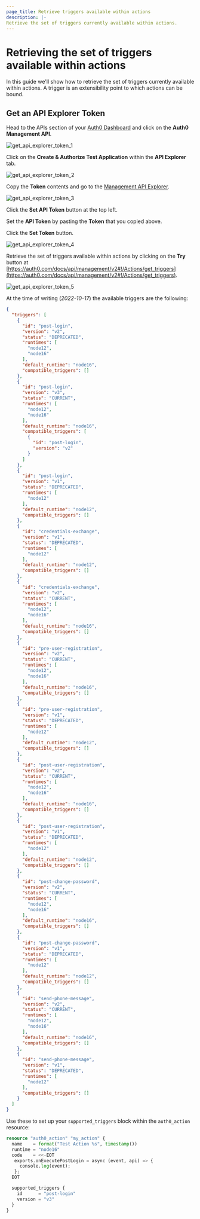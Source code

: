 ```yaml
---
page_title: Retrieve triggers available within actions
description: |-
Retrieve the set of triggers currently available within actions.
---
```


# Retrieving the set of triggers available within actions

In this guide we'll show how to retrieve the set of triggers currently available within actions.
A trigger is an extensibility point to which actions can be bound.

## Get an API Explorer Token

Head to the APIs section of your [Auth0 Dashboard](https://manage.auth0.com/#/apis) and click on the 
**Auth0 Management API**.

<img alt="get_api_explorer_token_1" src="https://user-images.githubusercontent.com/28300158/196163108-1a871ae9-7d98-4c4b-bb9f-a1fbf2e3fe8f.png">

Click on the **Create & Authorize Test Application** within the **API Explorer** tab.

<img alt="get_api_explorer_token_2" src="https://user-images.githubusercontent.com/28300158/196164274-785a39bf-e774-4d3d-a56b-c9b2b5c9149c.png">

Copy the **Token** contents and go to the [Management API Explorer](https://auth0.com/docs/api/management/v2).

<img alt="get_api_explorer_token_3" src="https://user-images.githubusercontent.com/28300158/196165167-e0e4b86d-8536-4613-9c61-7faec6dec8f9.png">

Click the **Set API Token** button at the top left.

Set the **API Token** by pasting the **Token** that you copied above.

Click the **Set Token** button.

<img alt="get_api_explorer_token_4" src="https://user-images.githubusercontent.com/28300158/196165357-6a2c3b69-2219-46eb-af2b-66665945bc75.png">

Retrieve the set of triggers available within actions by clicking on the **Try** button at 
[https://auth0.com/docs/api/management/v2#!/Actions/get_triggers](https://auth0.com/docs/api/management/v2#!/Actions/get_triggers).

<img alt="get_api_explorer_token_5" src="https://user-images.githubusercontent.com/28300158/196166349-8e4414ab-a110-4cf6-9343-dcc75a46146d.png">


At the time of writing (_2022-10-17_) the available triggers are the following:

```json
{
  "triggers": [
    {
      "id": "post-login",
      "version": "v2",
      "status": "DEPRECATED",
      "runtimes": [
        "node12",
        "node16"
      ],
      "default_runtime": "node16",
      "compatible_triggers": []
    },
    {
      "id": "post-login",
      "version": "v3",
      "status": "CURRENT",
      "runtimes": [
        "node12",
        "node16"
      ],
      "default_runtime": "node16",
      "compatible_triggers": [
        {
          "id": "post-login",
          "version": "v2"
        }
      ]
    },
    {
      "id": "post-login",
      "version": "v1",
      "status": "DEPRECATED",
      "runtimes": [
        "node12"
      ],
      "default_runtime": "node12",
      "compatible_triggers": []
    },
    {
      "id": "credentials-exchange",
      "version": "v1",
      "status": "DEPRECATED",
      "runtimes": [
        "node12"
      ],
      "default_runtime": "node12",
      "compatible_triggers": []
    },
    {
      "id": "credentials-exchange",
      "version": "v2",
      "status": "CURRENT",
      "runtimes": [
        "node12",
        "node16"
      ],
      "default_runtime": "node16",
      "compatible_triggers": []
    },
    {
      "id": "pre-user-registration",
      "version": "v2",
      "status": "CURRENT",
      "runtimes": [
        "node12",
        "node16"
      ],
      "default_runtime": "node16",
      "compatible_triggers": []
    },
    {
      "id": "pre-user-registration",
      "version": "v1",
      "status": "DEPRECATED",
      "runtimes": [
        "node12"
      ],
      "default_runtime": "node12",
      "compatible_triggers": []
    },
    {
      "id": "post-user-registration",
      "version": "v2",
      "status": "CURRENT",
      "runtimes": [
        "node12",
        "node16"
      ],
      "default_runtime": "node16",
      "compatible_triggers": []
    },
    {
      "id": "post-user-registration",
      "version": "v1",
      "status": "DEPRECATED",
      "runtimes": [
        "node12"
      ],
      "default_runtime": "node12",
      "compatible_triggers": []
    },
    {
      "id": "post-change-password",
      "version": "v2",
      "status": "CURRENT",
      "runtimes": [
        "node12",
        "node16"
      ],
      "default_runtime": "node16",
      "compatible_triggers": []
    },
    {
      "id": "post-change-password",
      "version": "v1",
      "status": "DEPRECATED",
      "runtimes": [
        "node12"
      ],
      "default_runtime": "node12",
      "compatible_triggers": []
    },
    {
      "id": "send-phone-message",
      "version": "v2",
      "status": "CURRENT",
      "runtimes": [
        "node12",
        "node16"
      ],
      "default_runtime": "node16",
      "compatible_triggers": []
    },
    {
      "id": "send-phone-message",
      "version": "v1",
      "status": "DEPRECATED",
      "runtimes": [
        "node12"
      ],
      "compatible_triggers": []
    }
  ]
}
```

Use these to set up your `supported_triggers` block within the `auth0_action` resource:

```terraform
resource "auth0_action" "my_action" {
  name    = format("Test Action %s", timestamp())
  runtime = "node16"
  code    = <<-EOT
   exports.onExecutePostLogin = async (event, api) => {
     console.log(event);
   };
  EOT

  supported_triggers {
    id      = "post-login"
    version = "v3"
  }
}
```
